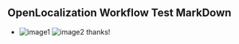 ## OpenLocalization Workflow Test MarkDown
* ![image1](.\01b2fde5-f024-4563-997f-17d489feafc9.PNG)   ![image2](.\30c5e6ef-7422-4ed3-a08d-de7104520b56.png) 
thanks!